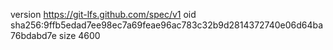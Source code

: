 version https://git-lfs.github.com/spec/v1
oid sha256:9ffb5edad7ee98ec7a69feae96ac783c32b9d2814372740e06d64ba76bdabd7e
size 4600
